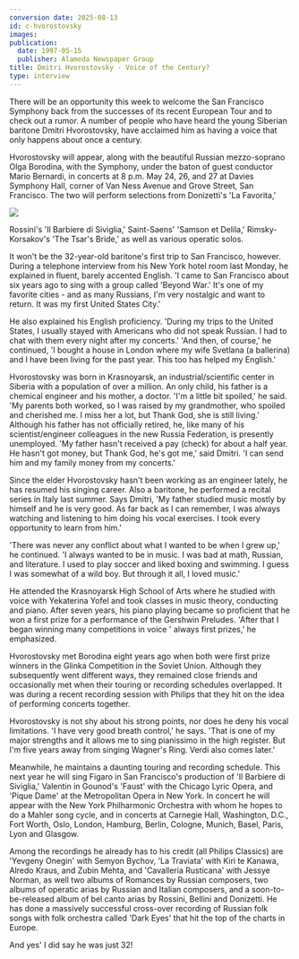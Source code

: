 ```yaml
---
conversion date: 2025-08-13
id: c-hvorostovsky
images:
publication:
  date: 1997-05-15
  publisher: Alameda Newspaper Group
title: Dmitri Hvorostovsky - Voice of the Century?
type: interview
---
```


There will be an opportunity this week to welcome the San Francisco Symphony back from the successes of its recent European Tour and to check out a rumor. A number of people who have heard the young Siberian baritone Dmitri Hvorostovsky, have acclaimed him as having a voice that only happens about once a century.

Hvorostovsky will appear, along with the beautiful Russian mezzo-soprano Olga Borodina, with the Symphony, under the baton of guest conductor Mario Bernardi, in concerts at 8 p.m. May 24, 26, and 27 at Davies Symphony Hall, corner of Van Ness Avenue and Grove Street, San Francisco. The two will perform selections from Donizetti's 'La Favorita,'

![](/images/hvorostovsky.jpg)

Rossini's 'Il Barbiere di Siviglia,' Saint-Saens' 'Samson et Delila,' Rimsky-Korsakov's 'The Tsar's Bride,' as well as various operatic solos.

It won't be the 32-year-old baritone's first trip to San Francisco, however. During a telephone interview from his New York hotel room last Monday, he explained in fluent, barely accented English. 'I came to San Francisco about six years ago to sing with a group called 'Beyond War.' It's one of my favorite cities - and as many Russians, I'm very nostalgic and want to return. It was my first United States City.'

He also explained his English proficiency. 'During my trips to the United States, I usually stayed with Americans who did not speak Russian. I had to chat with them every night after my concerts.' 'And then, of course,' he continued, 'I bought a house in London where my wife Svetlana (a ballerina) and I have been living for the past year. This too has helped my English.'

Hvorostovsky was born in Krasnoyarsk, an industrial/scientific center in Siberia with a population of over a million. An only child, his father is a chemical engineer and his mother, a doctor. 'I'm a little bit spoiled,' he said. 'My parents both worked, so I was raised by my grandmother, who spoiled and cherished me. I miss her a lot, but Thank God, she is still living.'
Although his father has not officially retired, he, like many of his scientist/engineer colleagues in the new Russia Federation, is presently unemployed. 'My father hasn't received a pay (check) for about a half year. He hasn't got money, but Thank God, he's got me,' said Dmitri. 'I can
send him and my family money from my concerts.'

Since the elder Hvorostovsky hasn't been working as an engineer lately, he has resumed his singing career. Also a baritone, he performed a recital series in Italy last summer. Says Dmitri, 'My father studied music mostly by himself and he is very good. As far back as I can remember, I was always watching and listening to him doing his vocal exercises. I took every opportunity to learn from him.'

'There was never any conflict about what I wanted to be when I grew up,' he continued. 'I always wanted to be in music. I was bad at math, Russian, and literature. I used to play soccer and liked boxing and swimming. I guess I was somewhat of a wild boy. But through it all, I
loved music.'

He attended the Krasnoyarsk High School of Arts where he studied with voice with Yekaterina Yofel and took classes in music theory, conducting and piano. After seven years, his piano playing became so proficient that he won a first prize for a performance of the Gershwin Preludes. 'After that I began winning many competitions in voice ' always first prizes,' he emphasized.

Hvorostovsky met Borodina eight years ago when both were first prize winners in the Glinka Competition in the Soviet Union. Although they subsequently went different ways, they remained close friends and occasionally met when their touring or recording schedules overlapped. It was during a recent recording session with Philips that they hit on the
idea of performing concerts together.

Hvorostovsky is not shy about his strong points, nor does he deny his vocal limitations. 'I have very good breath control,' he says. 'That is one of my major strengths and it allows me to sing pianissimo in the high register. But I'm five years away from singing Wagner's Ring. Verdi also
comes later.'

Meanwhile, he maintains a daunting touring and recording schedule. This next year he will sing Figaro in San Francisco's production of 'Il Barbiere di Siviglia,' Valentin in Gounod's 'Faust' with the Chicago Lyric Opera, and 'Pique Dame' at the Metropolitan Opera in New York. In concert he will appear with the New York Philharmonic Orchestra with whom he hopes to
do a Mahler song cycle, and in concerts at Carnegie Hall, Washington, D.C., Fort Worth, Oslo, London, Hamburg, Berlin, Cologne, Munich, Basel, Paris, Lyon and Glasgow.

Among the recordings he already has to his credit (all Philips Classics) are 'Yevgeny Onegin' with Semyon Bychov, 'La Traviata' with Kiri te Kanawa, Alredo Kraus, and Zubin Mehta, and 'Cavalleria Rusticana' with Jessye Norman, as well two albums of Romances by Russian composers, two albums of operatic arias by Russian and Italian composers, and a
soon-to-be-released album of bel canto arias by Rossini, Bellini and Donizetti. He has done a massively successful cross-over recording of Russian folk songs with folk orchestra called 'Dark Eyes' that hit the top of the charts in Europe.

And yes' I did say he was just 32!
